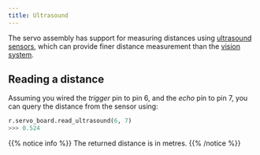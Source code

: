 ```yaml
---
title: Ultrasound
---
```


The servo assembly has support for measuring distances using [ultrasound sensors](/kit/servo-assembly/ultrasound), which can provide finer distance measurement than the [vision system](/api/vision).

## Reading a distance
Assuming you wired the _trigger_ pin to pin 6, and the _echo_ pin to pin 7, you can query the distance from the sensor using:

```python
r.servo_board.read_ultrasound(6, 7)
>>> 0.524
```

{{% notice info %}}
The returned distance is in metres. 
{{% /notice %}}

